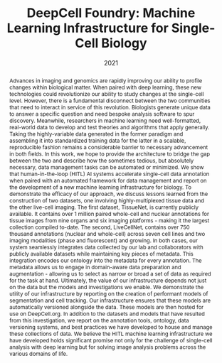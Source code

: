 ---
title: "DeepCell Foundry: Machine Learning Infrastructure for Single-Cell Biology"
authors:
- E Moen
- M Schwartz
- G Miller
- N Greenwald
- T Dougherty
- W Graf
- E Pao
- D Van Valen
date: "2021"
doi: ""

# Schedule page publish date (NOT publication's date).
publishDate: "2019-09-15"

# Publication type.
# Legend: 0 = Uncategorized; 1 = Conference paper; 2 = Journal article;
# 3 = Preprint / Working Paper; 4 = Report; 5 = Book; 6 = Book section;
# 7 = Thesis; 8 = Patent
publication_types: ["3"]

# Publication name and optional abbreviated publication name.
publication: "OpenReview"
publication_short: ""

abstract: Advances in imaging and genomics are rapidly improving our ability to profile changes within biological matter. When paired with deep learning, these new technologies could revolutionize our ability to study changes at the single-cell level. However, there is a fundamental disconnect between the two communities that need to interact in service of this revolution. Biologists generate unique data to answer a specific question and need bespoke analysis software to spur discovery. Meanwhile, researchers in machine learning need well-formatted, real-world data to develop and test theories and algorithms that apply generally. Taking the highly-variable data generated in the former paradigm and assembling it into standardized training data for the latter in a scalable, reproducible fashion remains a considerable barrier to necessary advancement in both fields. In this work, we hope to provide the architecture to bridge the gap between the two and describe how the sometimes tedious, but absolutely necessary, data management tasks can be automated or minimized. We show that human-in-the-loop (HITL) AI systems accelerate single-cell data annotation when paired with an automated framework for data management and report on the development of a new machine learning infrastructure for biology. To demonstrate the efficacy of our approach, we discuss lessons learned from the construction of two datasets, one involving highly-multiplexed tissue data and the other live-cell imaging. The first dataset, TissueNet, is currently publicly available. It contains over 1 million paired whole-cell and nuclear annotations for tissue images from nine organs and six imaging platforms - making it the largest collection compiled to-date. The second, LiveCellNet, contains over 750 thousand annotations (nuclear and whole-cell) across seven cell lines and two imaging modalities (phase and fluorescent) and growing. In both cases, our system seamlessly integrates data collected by our lab and collaborators with publicly available datasets while maintaining key pieces of metadata. This integration encodes our ontology into the metadata for every annotation. The metadata allows us to engage in domain-aware data preparation and augmentation - allowing us to select as narrow or broad a set of data as required for the task at hand. Ultimately, the value of our infrastructure depends not just on the data but the models and investigations we enable. We demonstrate the utility of our infrastructure by reporting on the creation of performant models of segmentation and cell tracking. Our infrastructure ensures that these models are automatically versioned alongside the data. These models are then hosted for use on DeepCell.org. In addition to the datasets and models that have resulted from this investigation, we report on the annotation tools, ontology, data versioning systems, and best practices we have developed to house and manage these collections of data. We believe the HITL machine learning infrastructure we have developed holds significant promise not only for the challenge of single-cell analysis with deep learning but for solving image analysis problems across the various domains of life.

# Summary. An optional shortened abstract.
summary:

# tags:
# - Source Themes
featured: false


url_pdf: 'https://openreview.net/forum?id=rjYOX6y1HF'
url_code: ''
url_dataset: 'https://datasets.deepcell.org/'
url_poster: ''
url_project: ''
url_slides: ''
url_source: ''
url_video: ''

# Featured image
# To use, add an image named `featured.jpg/png` to your page's folder.
# image:
#   caption: 'Image credit: [**Unsplash**](https://unsplash.com/photos/s9CC2SKySJM)'
#   focal_point: ""
#   preview_only: false

# Associated Projects (optional).
#   Associate this publication with one or more of your projects.
#   Simply enter your project's folder or file name without extension.
#   E.g. `internal-project` references `content/project/internal-project/index.md`.
#   Otherwise, set `projects: []`.
# projects:
# - internal-project

# Slides (optional).
#   Associate this publication with Markdown slides.
#   Simply enter your slide deck's filename without extension.
#   E.g. `slides: "example"` references `content/slides/example/index.md`.
#   Otherwise, set `slides: ""`.
# slides: example
---